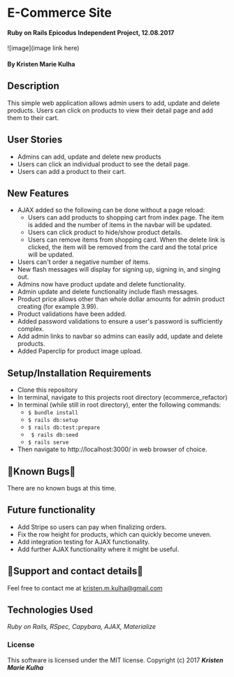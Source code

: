 # E-Commerce Site
#### Ruby on Rails Epicodus Independent Project, 12.08.2017

![image](image link here)

#### By Kristen Marie Kulha

## Description

This simple web application allows admin users to add, update and delete products. Users can click on products to view their detail page and add them to their cart.

## User Stories

* Admins can add, update and delete new products
* Users can click an individual product to see the detail page.
* Users can add a product to their cart.

## New Features

* AJAX added so the following can be done without a page reload:
  * Users can add products to shopping cart from index page. The item is added and the number of items in the navbar will be updated.
  * Users can click product to hide/show product details.
  * Users can remove items from shopping card. When the delete link is clicked, the item will be removed from the card and the total price will be updated.
* Users can't order a negative number of items.
* New flash messages will display for signing up, signing in, and singing out.
* Admins now have product update and delete functionality.
* Admin update and delete functionality include flash messages.
* Product price allows other than whole dollar amounts for admin product creating (for example 3.99).
* Product validations have been added.
* Added password validations to ensure a user's password is sufficiently complex.
* Add admin links to navbar so admins can easily add, update and delete products.
* Added Paperclip for product image upload.


## Setup/Installation Requirements
* Clone this repository
* In terminal, navigate to this projects root directory (ecommerce_refactor)
* In terminal (while still in root directory), enter the following commands:
  * ``` $ bundle install ```
  * ``` $ rails db:setup ```
  * ``` $ rails db:test:prepare ```
  * ``` $ rails db:seed```
  * ``` $ rails serve ```
* Then navigate to http://localhost:3000/ in web browser of choice.



## 🐛Known Bugs🐛

There are no known bugs at this time.

## Future functionality

* Add Stripe so users can pay when finalizing orders.
* Fix the row height for products, which can quickly become uneven.
* Add integration testing for AJAX functionality.
* Add further AJAX functionality where it might be useful.

## 📧Support and contact details📧

Feel free to contact me at kristen.m.kulha@gmail.com

## Technologies Used

_Ruby on Rails, RSpec, Capybara, AJAX, Materialize_

### License

This software is licensed under the MIT license.
Copyright (c) 2017 **_Kristen Marie Kulha_**
